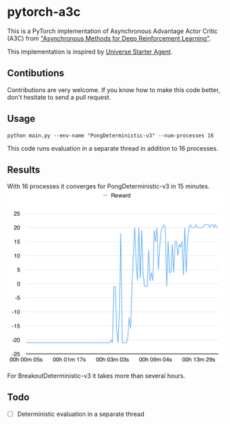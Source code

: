 # pytorch-a3c

This is a PyTorch implementation of Asynchronous Advantage Actor Critic (A3C) from ["Asynchronous Methods for Deep Reinforcement Learning"](https://arxiv.org/pdf/1602.01783v1.pdf).

This implementation is inspired by [Universe Starter Agent](https://github.com/openai/universe-starter-agent).


## Contibutions

Contributions are very welcome. If you know how to make this code better, don't hesitate to send a pull request.

## Usage
```
python main.py --env-name "PongDeterministic-v3" --num-processes 16
```

This code runs evaluation in a separate thread in addition to 16 processes.

## Results

With 16 processes it converges for PongDeterministic-v3 in 15 minutes.
![PongDeterministic-v3](images/PongReward.png)

For BreakoutDeterministic-v3 it takes more than several hours.

## Todo

- [ ] Deterministic evaluation in a separate thread
